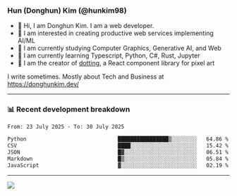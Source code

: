 ### Hun (Donghun) Kim (@hunkim98)

- 👋 Hi, I am Donghun Kim. I am a web developer. 
- 🤔 I am interested in creating productive web services implementing AI/ML
- 🔭 I am currently studying Computer Graphics, Generative AI, and Web 
- 🌱 I am currently learning Typescript, Python, C#, Rust, Jupyter
- 🎨 I am the creator of [dotting](https://github.com/hunkim98/dotting), a React component library for pixel art

I write sometimes. Mostly about Tech and Business at https://donghunkim.dev/

---
### 📊 Recent development breakdown
<!--START_SECTION:waka-->

```txt
From: 23 July 2025 - To: 30 July 2025

Python                             ████████████████▒░░░░░░░░   64.86 %
CSV                                ████░░░░░░░░░░░░░░░░░░░░░   15.42 %
JSON                               █▓░░░░░░░░░░░░░░░░░░░░░░░   06.51 %
Markdown                           █▒░░░░░░░░░░░░░░░░░░░░░░░   05.84 %
JavaScript                         ▓░░░░░░░░░░░░░░░░░░░░░░░░   02.19 %
```

<!--END_SECTION:waka-->
---

<!-- <div align='center'> -->
  <img align="center" src="https://github-readme-stats.vercel.app/api?username=hunkim98&theme=dark&show_icons=true"/>
<!-- </div> -->
<!--
**hunkim98/hunkim98** is a ✨ _special_ ✨ repository because its `README.md` (this file) appears on your GitHub profile.

Here are some ideas to get you started:

- 🔭 I’m currently working on ...
- 🌱 I’m currently learning ...
- 👯 I’m looking to collaborate on ...
- 🤔 I’m looking for help with ...
- 💬 Ask me about ...
- 📫 How to reach me: ...
- 😄 Pronouns: ...
- ⚡ Fun fact: ...
-->
